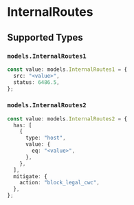 # InternalRoutes


## Supported Types

### `models.InternalRoutes1`

```typescript
const value: models.InternalRoutes1 = {
  src: "<value>",
  status: 6486.5,
};
```

### `models.InternalRoutes2`

```typescript
const value: models.InternalRoutes2 = {
  has: [
    {
      type: "host",
      value: {
        eq: "<value>",
      },
    },
  ],
  mitigate: {
    action: "block_legal_cwc",
  },
};
```

